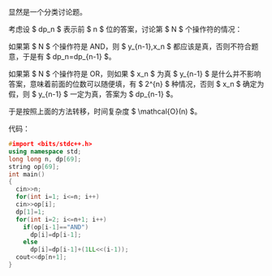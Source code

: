 显然是一个分类讨论题。

考虑设 $ dp_n $ 表示前 $ n $ 位的答案，讨论第 $ N $ 个操作符的情况：

如果第 $ N $ 个操作符是 AND，则 $ y_{n-1},x_n $ 都应该是真，否则不符合题意，于是有 $ dp_n=dp_{n-1} $。

如果第 $ N $ 个操作符是 OR，则如果 $ x_n $ 为真 $ y_{n-1} $ 是什么并不影响答案，意味着前面的位数可以随便填，有 $ 2^{n} $ 种情况，否则 $ x_n $ 确定为假，则 $ y_{n-1} $ 一定为真，答案为 $ dp_{n-1} $。

于是按照上面的方法转移，时间复杂度 $ \mathcal{O}(n) $。

代码：

```cpp
#import <bits/stdc++.h>
using namespace std;
long long n, dp[69];
string op[69];
int main()
{
  cin>>n; 
  for(int i=1; i<=n; i++)
  cin>>op[i];
  dp[1]=1;
  for(int i=2; i<=n+1; i++)
    if(op[i-1]=="AND")
      dp[i]=dp[i-1];
    else
      dp[i]=dp[i-1]+(1LL<<(i-1));
  cout<<dp[n+1];
}
```
